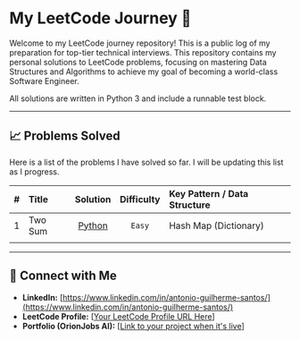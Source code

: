 # My LeetCode Journey 🚀

Welcome to my LeetCode journey repository! This is a public log of my preparation for top-tier technical interviews. This repository contains my personal solutions to LeetCode problems, focusing on mastering Data Structures and Algorithms to achieve my goal of becoming a world-class Software Engineer.

All solutions are written in Python 3 and include a runnable test block.

---

## 📈 Problems Solved

Here is a list of the problems I have solved so far. I will be updating this list as I progress.

| # | Title | Solution | Difficulty | Key Pattern / Data Structure |
|:---:|:---|:---:|:---:|:---|
| 1 | Two Sum | [Python](./001-two-sum.py) | `Easy` | Hash Map (Dictionary) |
| | | | | |

---

## 🔗 Connect with Me

* **LinkedIn:** [https://www.linkedin.com/in/antonio-guilherme-santos/](https://www.linkedin.com/in/antonio-guilherme-santos/)
* **LeetCode Profile:** [[Your LeetCode Profile URL Here](https://leetcode.com/u/guidev-01/)]
* **Portfolio (OrionJobs AI):** [[Link to your project when it's live](https://github.com/GuiDev-01/orion-jobs-ai)]
